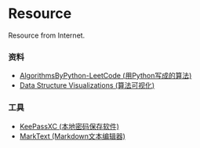 # Resource
Resource from Internet.

### 资料
* [AlgorithmsByPython-LeetCode (用Python写成的算法)](https://github.com/Jack-Lee-Hiter/AlgorithmsByPython)
* [Data Structure Visualizations (算法可视化)](https://www.cs.usfca.edu/~galles/visualization/Algorithms.html)

### 工具
* [KeePassXC (本地密码保存软件)](https://github.com/keepassxreboot/keepassxc)
* [MarkText (Markdown文本编辑器)](https://github.com/marktext/marktext)